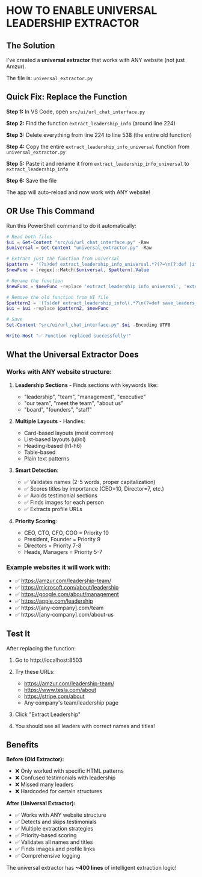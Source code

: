 # HOW TO ENABLE UNIVERSAL LEADERSHIP EXTRACTOR

## The Solution

I've created a **universal extractor** that works with ANY website (not just Amzur).

The file is: `universal_extractor.py`

##  Quick Fix: Replace the Function

**Step 1:** In VS Code, open `src/ui/url_chat_interface.py`

**Step 2:** Find the function `extract_leadership_info` (around line 224)

**Step 3:** Delete everything from line 224 to line 538 (the entire old function)

**Step 4:** Copy the entire `extract_leadership_info_universal` function from `universal_extractor.py`

**Step 5:** Paste it and rename it from `extract_leadership_info_universal` to `extract_leadership_info`

**Step 6:** Save the file

The app will auto-reload and now work with ANY website!

## OR Use This Command

Run this PowerShell command to do it automatically:

```powershell
# Read both files
$ui = Get-Content "src/ui/url_chat_interface.py" -Raw
$universal = Get-Content "universal_extractor.py" -Raw

# Extract just the function from universal
$pattern = '(?s)def extract_leadership_info_universal.*?(?=\n(?:def |if __name__))'
$newFunc = [regex]::Match($universal, $pattern).Value

# Rename the function
$newFunc = $newFunc -replace 'extract_leadership_info_universal', 'extract_leadership_info'

# Remove the old function from UI file
$pattern2 = '(?s)def extract_leadership_info\(.*?\n(?=def save_leaders_to_db)'
$ui = $ui -replace $pattern2, $newFunc

# Save
Set-Content "src/ui/url_chat_interface.py" $ui -Encoding UTF8

Write-Host "✅ Function replaced successfully!"
```

## What the Universal Extractor Does

### Works with ANY website structure:

1. **Leadership Sections** - Finds sections with keywords like:
   - "leadership", "team", "management", "executive"
   - "our team", "meet the team", "about us"
   - "board", "founders", "staff"

2. **Multiple Layouts** - Handles:
   - Card-based layouts (most common)
   - List-based layouts (ul/ol)
   - Heading-based (h1-h6)
   - Table-based
   - Plain text patterns

3. **Smart Detection**:
   - ✅ Validates names (2-5 words, proper capitalization)
   - ✅ Scores titles by importance (CEO=10, Director=7, etc.)
   - ✅ Avoids testimonial sections
   - ✅ Finds images for each person
   - ✅ Extracts profile URLs

4. **Priority Scoring**:
   - CEO, CTO, CFO, COO = Priority 10
   - President, Founder = Priority 9
   - Directors = Priority 7-8
   - Heads, Managers = Priority 5-7

### Example websites it will work with:
- ✅ https://amzur.com/leadership-team/
- ✅ https://microsoft.com/about/leadership
- ✅ https://google.com/about/management
- ✅ https://apple.com/leadership
- ✅ https://[any-company].com/team
- ✅ https://[any-company].com/about-us

## Test It

After replacing the function:

1. Go to http://localhost:8503
2. Try these URLs:
   - https://amzur.com/leadership-team/
   - https://www.tesla.com/about
   - https://stripe.com/about
   - Any company's team/leadership page

3. Click "Extract Leadership"

4. You should see all leaders with correct names and titles!

## Benefits

**Before (Old Extractor):**
- ❌ Only worked with specific HTML patterns
- ❌ Confused testimonials with leadership
- ❌ Missed many leaders
- ❌ Hardcoded for certain structures

**After (Universal Extractor):**
- ✅ Works with ANY website structure
- ✅ Detects and skips testimonials
- ✅ Multiple extraction strategies
- ✅ Priority-based scoring
- ✅ Validates all names and titles
- ✅ Finds images and profile links
- ✅ Comprehensive logging

The universal extractor has **~400 lines** of intelligent extraction logic!
